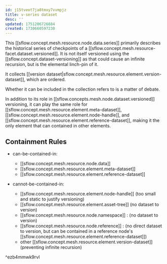 ```yaml
---
id: j15tveot7ja8tmxy7vvmpjz
title: v-series dataset
desc: ''
updated: 1751206726884
created: 1730660597230
---
```


This [[sflow.concept.mesh.resource.node.data.series]] primarily describes the historical series of checkpoints of a [[sflow.concept.mesh.resource-facet.dataset.versioned]]. It is not itself versioned using the [[sflow.concept.dataset-versioning]] as that could cause an infinite recursion, but is the elemental linch-pin of it. 

It collects [[version dataset|sflow.concept.mesh.resource.element.version-dataset]], which are ordered. 

Whether it can be included in the collection refers to is a matter of debate.

In addition to its role in [[sflow.concepts.mesh.node.dataset.versioned]] versioning, it can play the same role for [[sflow.concept.mesh.resource.element.meta-dataset]], [[sflow.concept.mesh.resource.element.node-handle]], and [[sflow.concept.mesh.resource.element.reference-dataset]], making it the only element that can contained in other elements.

## Containment Rules

- can-be-contained-in: 
  - [[sflow.concept.mesh.resource.node.data]]
  - [[sflow.concept.mesh.resource.element.meta-dataset]]
  - [[sflow.concept.mesh.resource.element.reference-dataset]]

- cannot-be-contained-in:
  - [[sflow.concept.mesh.resource.element.node-handle]] (too small and static to justify versioning)
  - [[sflow.concept.mesh.resource.element.asset-tree]] (no dataset to version)
  - [[sflow.concept.mesh.resource.node.namespace]] : (no dataset to version)
  - [[sflow.concept.mesh.resource.node.reference]] : (no direct dataset to version, but can be contained in a reference node's  [[sflow.concept.mesh.resource.element.reference-dataset]])
  - other [[sflow.concept.mesh.resource.element.version-dataset]] (preventing infinite recursion)

^ezb4mmwk9rvl